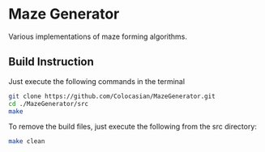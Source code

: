 # Maze Generator

Various implementations of maze forming algorithms.

## Build Instruction

Just execute the following commands in the terminal

```sh
git clone https://github.com/Colocasian/MazeGenerator.git
cd ./MazeGenerator/src
make
```

To remove the build files, just execute the following from the src directory:

```sh
make clean
```
